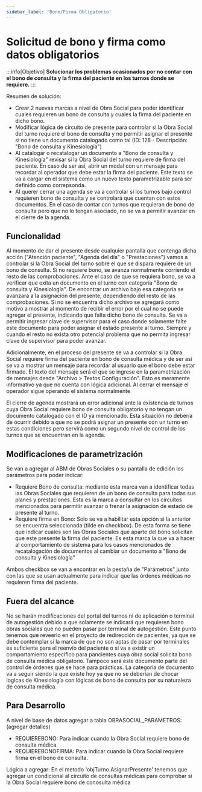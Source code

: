 ```yaml
---
sidebar_label: 'Bono/Firma Obligatorio'
---
```


# Solicitud de bono y firma como datos obligatorios

:::info[Objetivo]
**Solucionar los problemas ocasionados por no contar con el bono de consulta y la firma del paciente en los turnos donde se requiere.** 
:::

Resumen de solución: 
- Crear 2 nuevas marcas a nivel de Obra Social para poder identificar cuales requieren un bono de consulta y cuales la firma del paciente en dicho bono. 
- Modificar lógica de circuito de presente para controlar si la Obra Social del turno requiere el bono de consulta y no permitir asignar el presente si no tiene un documento catalogado como tal (ID: 128 - Descripción: "Bono de consulta y Kinesiología")
- Al catalogar o recatalogar un documento a "Bono de consulta y Kinesiología" revisar si la Obra Social del turno requiere de firma del paciente. En caso de ser así, abrir un modal con un mensaje para recordar al operador que debe estar la firma del paciente. Este texto se va a cargar en el sistema como un nuevo texto parametrizable para ser definido como correpsonda.
- Al querer cerrar una agenda se va a controlar si los turnos bajo control requieren bono de consulta y se controlará que cuentan con estos documentos. En el caso de contar con turnos que requieran de bono de consulta pero que no lo tengan asociado, no se va a permitir avanzar en el cierre de la agenda.

## Funcionalidad

Al momento de dar el presente desde cualquier pantalla que contenga dicha acción ("Atención paciente", "Agenda del día" o "Prestaciones") vamos a controlar si la Obra Social del turno sobre el que se dispara requiere de un bono de consulta. Si no requiere bono, se avanza normalmente corriendo el resto de las comprobaciones. Ante el caso de que se requiera bono, se va a verificar que exita un documento en el turno con categoría "Bono de consulta y Kinesiología". De encontrar un archivo bajo esa categoría se avanzará a la asignación del presente, dependiendo del resto de las comprobaciones. Si no se encuentra dicho archivo se agregará como motivo a mostrar al momento de recibir el error por el cual no se puede agregar el presente, indicando que falta dicho bono de consulta.
Se va a permitir ingresar clave de supervisor para el caso donde solamente falte este documento para poder asignar el estado presente al turno. Siempre y cuando el resto no exista otro potencial problema que no permita ingresar clave de supervisor para poder avanzar.

Adicionalmente, en el proceso del presente se va a controlar si la Obra Social requiere firma del paciente en bono de consulta médica y de ser así se va a mostrar un mensaje para recordar al usuario que el bono debe estar firmado. El texto del mensaje será el que se ingrese en la parametrización de mensajes desde "Archivo > Textos Configuración". Esto es meramente informativo ya que no cuenta con lógica adicional. Al cerrar el mensaje el operador sigue operando el sistema normalmente

El cierre de agenda mostrará un error adicional ante la existencia de turnos cuya Obra Social requiere bono de consulta obligatorio y no tengan un documento catalogado con el ID ya mencionado. Esta situación no debería de ocurrir debido a que no se podrá asignar un presente con un turno en estas condiciones pero servirá como un segundo nivel de control de los turnos que se encuentran en la agenda.

## Modificaciones de parametrización

Se van a agregar al ABM de Obras Sociales o su pantalla de edición los parámetros para poder indicar:
- Requiere Bono de consulta: mediante esta marca van a identificar todas las Obras Sociales que requieren de un bono de consulta para todas sus planes y prestaciones. Esta es la marca a consultar en los circuitos mencionados para permitir avanzar o frenar la asignación de estado de presente al turno.
- Requiere firma en Bono: Solo se va a habilitar esta opción si la anterior se encuentra seleccionada (tilde en checkbox). De esta forma se tiene que indicar cuales son las Obras Sociales que aparte del bono solicitan que este presente la firma del paciente. Es esta marca la que va a hacer al comportamiento de sistema para los casos mencionados de recatalogación de documentos al cambiar un documento a "Bono de consulta y Kinesiología"

Ambos checkbox se van a encontrar en la pestaña de "Parámetros" junto con las que se usan actualmente para indicar que las órdenes médicas no requieren firma del paciente.

## Fuera del alcance

No se harán modificaciones del portal del turnos ni de aplicación o terminal de autogestión debido a que solamente se indicará que requieren bono obras sociales que no pueden pasar por terminal de autogestión. Este punto tenemos que reveerlo en el proyecto de redirección de pacientes, ya que se debe contemplar si la marca de que no son aptas de pasar por terminales es suficiente para el reenvío del paciente o si va a existir un comportamiento especifico para pancientes cuya obra social solicita bono de consulta médica obligatorio. 
Tampoco será este documento parte del control de órdenes que se hace para prácticas.
La categoría de documento va a seguir siendo la que existe hoy ya que no se deberían de chocar logícas de Kinesiología con lógicas de bono de consulta por su naturaleza de consulta médica.

## Para Desarrollo

A nivel de base de datos agregar a tabla OBRASOCIAL_PARAMETROS: (agregar detalles)
- REQUIEREBONO: Para indicar cuando la Obra Social requiere bono de consulta médica.
- REQUIEREBONOFIRMA: Para indicar cuando la Obra Social requiere firma en el bono de consulta.

Lógica a agregar:
En el metodo 'objTurno.AsignarPresente' tenemos que agregar un condicional al circuito de consultas médicas para comprobar si la Obra Social requiere bono de conosulta médica 




